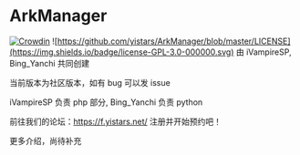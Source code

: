# ArkManager
[![Crowdin](https://badges.crowdin.net/arkmanager/localized.svg)](https://crowdin.com/project/arkmanager)
![https://github.com/yistars/ArkManager/blob/master/LICENSE](https://img.shields.io/badge/license-GPL-3.0-000000.svg)
由 iVampireSP, Bing_Yanchi 共同创建

当前版本为社区版本，如有 bug 可以发 issue

iVampireSP 负责 php 部分, Bing_Yanchi 负责 python


前往我们的论坛：https://f.yistars.net/ 注册并开始预约吧！

更多介绍，尚待补充
